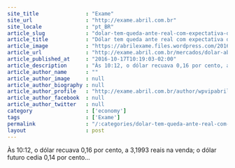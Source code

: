 ```yaml
---
site_title               : "Exame"
site_url                 : "http://exame.abril.com.br"
site_locale              : "pt_BR"
article_slug             : "dolar-tem-queda-ante-real-com-expectativa-de-recursos"
article_title            : "Dólar tem queda ante real com expectativa de recursos"
article_image            : "https://abrilexame.files.wordpress.com/2016/10/size_960_16_9_dolares4.jpg?quality=70&strip=all&w=960"
article_url              : "http://exame.abril.com.br/mercados/dolar-abre-em-queda-ante-real-com-expectativa-de-recursos/"
article_published_at     : "2016-10-17T10:19:03-02:00"
article_description      : "Às 10:12, o dólar recuava 0,16 por cento, a 3,1993 reais na venda; o dólar futuro cedia 0,14 por cento..."
article_author_name      : ""
article_author_image     : null
article_author_biography : null
article_author_profile   : "http://exame.abril.com.br/author/wpvipabril/"
article_author_facebook  : null
article_author_twitter   : null
category                 : ['economy']
tags                     : ['Exame']
permalink                : "/:categories/dolar-tem-queda-ante-real-com-expectativa-de-recursos/"
layout                   : post
---
```


Às 10:12, o dólar recuava 0,16 por cento, a 3,1993 reais na venda; o dólar futuro cedia 0,14 por cento...
